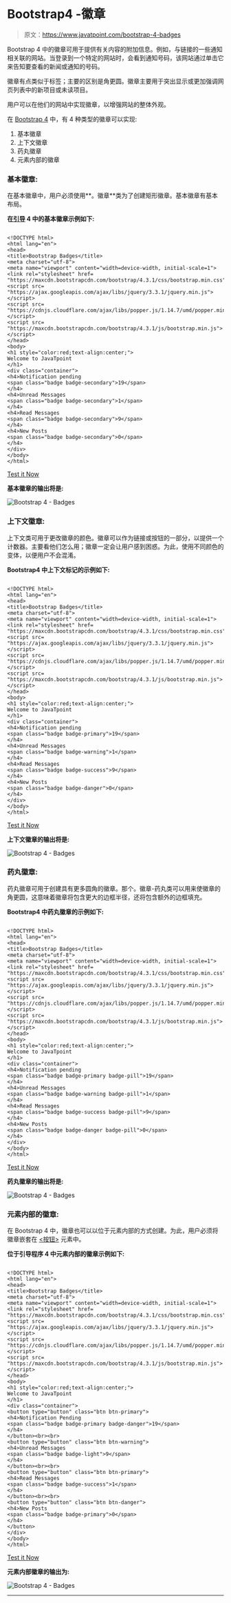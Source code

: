 # Bootstrap4 -徽章

> 原文：<https://www.javatpoint.com/bootstrap-4-badges>

Bootstrap 4 中的徽章可用于提供有关内容的附加信息。例如，与链接的一些通知相关联的网站。当登录到一个特定的网站时，会看到通知号码，该网站通过单击它来告知要查看的新闻或通知的号码。

徽章有点类似于标签；主要的区别是角更圆。徽章主要用于突出显示或更加强调网页列表中的新项目或未读项目。

用户可以在他们的网站中实现徽章，以增强网站的整体外观。

在 [Bootstrap 4](bootstrap-4) 中，有 4 种类型的徽章可以实现:

1.  基本徽章
2.  上下文徽章
3.  药丸徽章
4.  元素内部的徽章

### 基本徽章:

在基本徽章中，用户必须使用**。徽章**类为了创建矩形徽章。基本徽章有基本布局。

**在[引导](https://www.javatpoint.com/bootstrap-tutorial) 4 中的基本徽章示例如下:**

```

<!DOCTYPE html> 
<html lang="en"> 
<head> 
<title>Bootstrap Badges</title> 
<meta charset="utf-8"> 
<meta name="viewport" content="width=device-width, initial-scale=1"> 
<link rel="stylesheet" href= 
"https://maxcdn.bootstrapcdn.com/bootstrap/4.3.1/css/bootstrap.min.css"> 	
<script src= 
"https://ajax.googleapis.com/ajax/libs/jquery/3.3.1/jquery.min.js"> 
</script> 
<script src= 
"https://cdnjs.cloudflare.com/ajax/libs/popper.js/1.14.7/umd/popper.min.js"> 
</script> 
<script src= 
"https://maxcdn.bootstrapcdn.com/bootstrap/4.3.1/js/bootstrap.min.js"> 
</script> 
</head> 
<body> 
<h1 style="color:red;text-align:center;"> 
Welcome to JavaTpoint
</h1> 
<div class="container"> 
<h4>Notification pending
<span class="badge badge-secondary">19</span> 
</h4> 	
<h4>Unread Messages
<span class="badge badge-secondary">1</span> 
</h4> 	
<h4>Read Messages 
<span class="badge badge-secondary">9</span> 
</h4> 
<h4>New Posts
<span class="badge badge-secondary">0</span> 
</h4> 
</div> 
</body> 
</html>

```

[Test it Now](https://www.javatpoint.com/oprweb/test.jsp?filename=bootstrap-4-badges1)

**基本徽章的输出将是:**

![Bootstrap 4 - Badges](img/be87ec6e3ce33299b5e502ceef09fda1.png)

### 上下文徽章:

上下文类可用于更改徽章的颜色。徽章可以作为链接或按钮的一部分，以提供一个计数器。主要看他们怎么用；徽章一定会让用户感到困惑。为此，使用不同颜色的变体，以便用户不会混淆。

**Bootstrap4 中上下文标记的示例如下:**

```

<!DOCTYPE html> 
<html lang="en"> 
<head> 
<title>Bootstrap Badges</title> 	
<meta charset="utf-8"> 
<meta name="viewport" content="width=device-width, initial-scale=1"> 
<link rel="stylesheet" href= 
"https://maxcdn.bootstrapcdn.com/bootstrap/4.3.1/css/bootstrap.min.css"> 	
<script src= 
"https://ajax.googleapis.com/ajax/libs/jquery/3.3.1/jquery.min.js"> 
</script> 
<script src= 
"https://cdnjs.cloudflare.com/ajax/libs/popper.js/1.14.7/umd/popper.min.js"> 
</script> 
<script src= 
"https://maxcdn.bootstrapcdn.com/bootstrap/4.3.1/js/bootstrap.min.js"> 
</script> 
</head> 
<body> 
<h1 style="color:red;text-align:center;"> 
Welcome to JavaTpoint
</h1> 		
<div class="container"> 
<h4>Notification pending
<span class="badge badge-primary">19</span> 
</h4> 		
<h4>Unread Messages
<span class="badge badge-warning">1</span> 
</h4> 		
<h4>Read Messages 
<span class="badge badge-success">9</span> 
</h4> 
<h4>New Posts 
<span class="badge badge-danger">0</span> 
</h4> 
</div> 
</body> 
</html>

```

[Test it Now](https://www.javatpoint.com/oprweb/test.jsp?filename=bootstrap-4-badges2)

**上下文徽章的输出将是:**

![Bootstrap 4 - Badges](img/57f23173a9b7e0db6ba490acd4acdba2.png)

### 药丸徽章:

药丸徽章可用于创建具有更多圆角的徽章。那个。徽章-药丸类可以用来使徽章的角更圆，这意味着徽章将包含更大的边框半径，还将包含额外的边框填充。

**Bootstrap4 中药丸徽章的示例如下:**

```

<!DOCTYPE html> 
<html lang="en"> 
<head> 
<title>Bootstrap Badges</title> 
<meta charset="utf-8"> 
<meta name="viewport" content="width=device-width, initial-scale=1"> 
<link rel="stylesheet" href= 
"https://maxcdn.bootstrapcdn.com/bootstrap/4.3.1/css/bootstrap.min.css"> 	
<script src= 
"https://ajax.googleapis.com/ajax/libs/jquery/3.3.1/jquery.min.js"> 
</script> 	
<script src= 
"https://cdnjs.cloudflare.com/ajax/libs/popper.js/1.14.7/umd/popper.min.js"> 
</script> 	
<script src= 
"https://maxcdn.bootstrapcdn.com/bootstrap/4.3.1/js/bootstrap.min.js"> 
</script> 
</head> 
<body> 
<h1 style="color:red;text-align:center;"> 
Welcome to JavaTpoint
</h1> 		
<div class="container"> 
<h4>Notification pending 
<span class="badge badge-primary badge-pill">19</span> 
</h4> 
<h4>Unread Messages
<span class="badge badge-warning badge-pill">1</span> 
</h4> 
<h4>Read Messages 
<span class="badge badge-success badge-pill">9</span> 
</h4> 
<h4>New Posts 
<span class="badge badge-danger badge-pill">0</span> 
</h4> 
</div> 
</body> 
</html>

```

[Test it Now](https://www.javatpoint.com/oprweb/test.jsp?filename=bootstrap-4-badges3)

**药丸徽章的输出将是:**

![Bootstrap 4 - Badges](img/90183290ef19de39d02b7bcf759be742.png)

### 元素内部的徽章:

在 Bootstrap 4 中，徽章也可以以位于元素内部的方式创建。为此，用户必须将徽章嵌套在 [<按钮>](https://www.javatpoint.com/html-button-tag) 元素中。

**位于引导程序 4 中元素内部的徽章示例如下:**

```

<!DOCTYPE html> 
<html lang="en"> 
<head> 
<title>Bootstrap Badges</title> 
<meta charset="utf-8"> 
<meta name="viewport" content="width=device-width, initial-scale=1"> 
<link rel="stylesheet" href= 
"https://maxcdn.bootstrapcdn.com/bootstrap/4.3.1/css/bootstrap.min.css"> 	
<script src= 
"https://ajax.googleapis.com/ajax/libs/jquery/3.3.1/jquery.min.js"> 
</script> 	
<script src= 
"https://cdnjs.cloudflare.com/ajax/libs/popper.js/1.14.7/umd/popper.min.js"> 
</script> 
<script src= 
"https://maxcdn.bootstrapcdn.com/bootstrap/4.3.1/js/bootstrap.min.js"> 
</script> 
</head> 
<body> 
<h1 style="color:red;text-align:center;"> 
Welcome to JavaTpoint
</h1> 	
<div class="container"> 
<button type="button" class="btn btn-primary"> 
<h4>Notification Pending
<span class="badge badge-primary badge-danger">19</span> 
</h4> 
</button><br><br> 		
<button type="button" class="btn btn-warning"> 
<h4>Unread Messages
<span class="badge badge-light">9</span> 
</h4> 
</button><br><br> 		
<button type="button" class="btn btn-primary"> 
<h4>Read Messages 
<span class="badge badge-success">1</span> 
</h4> 
</button><br><br> 	
<button type="button" class="btn btn-danger"> 
<h4>New Posts
<span class="badge badge-primary">0</span> 
</h4> 
</button> 
</div> 
</body> 
</html>

```

[Test it Now](https://www.javatpoint.com/oprweb/test.jsp?filename=bootstrap-4-badges4)

**元素内部徽章的输出为:**

![Bootstrap 4 - Badges](img/31405b1ee491a7f00da7ddc232ebd34b.png)

* * *